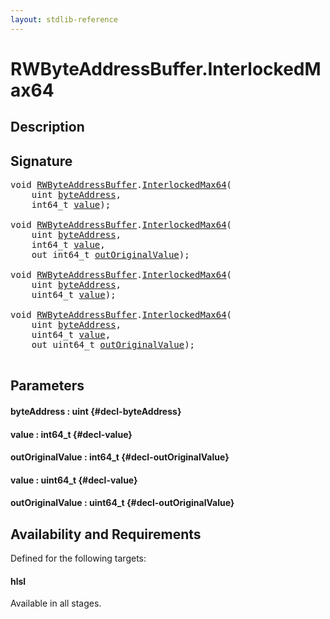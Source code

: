 ```yaml
---
layout: stdlib-reference
---
```


# RWByteAddressBuffer\.InterlockedMax64

## Description





## Signature 

<pre>
<span class="code_keyword">void</span> <a href="/stdlib-reference/types/RWByteAddressBuffer/index" class="code_type">RWByteAddressBuffer</a>.<a href="/stdlib-reference/types/RWByteAddressBuffer/InterlockedMax64">InterlockedMax64</a>(
    <span class="code_keyword">uint</span> <a href="/stdlib-reference/types/RWByteAddressBuffer/InterlockedMax64#decl-byteAddress" class="code_param">byteAddress</a>,
    int64_t <a href="/stdlib-reference/types/RWByteAddressBuffer/InterlockedMax64#decl-value" class="code_param">value</a>);

<span class="code_keyword">void</span> <a href="/stdlib-reference/types/RWByteAddressBuffer/index" class="code_type">RWByteAddressBuffer</a>.<a href="/stdlib-reference/types/RWByteAddressBuffer/InterlockedMax64">InterlockedMax64</a>(
    <span class="code_keyword">uint</span> <a href="/stdlib-reference/types/RWByteAddressBuffer/InterlockedMax64#decl-byteAddress" class="code_param">byteAddress</a>,
    int64_t <a href="/stdlib-reference/types/RWByteAddressBuffer/InterlockedMax64#decl-value" class="code_param">value</a>,
    <span class="code_keyword">out</span> int64_t <a href="/stdlib-reference/types/RWByteAddressBuffer/InterlockedMax64#decl-outOriginalValue" class="code_param">outOriginalValue</a>);

<span class="code_keyword">void</span> <a href="/stdlib-reference/types/RWByteAddressBuffer/index" class="code_type">RWByteAddressBuffer</a>.<a href="/stdlib-reference/types/RWByteAddressBuffer/InterlockedMax64">InterlockedMax64</a>(
    <span class="code_keyword">uint</span> <a href="/stdlib-reference/types/RWByteAddressBuffer/InterlockedMax64#decl-byteAddress" class="code_param">byteAddress</a>,
    uint64_t <a href="/stdlib-reference/types/RWByteAddressBuffer/InterlockedMax64#decl-value" class="code_param">value</a>);

<span class="code_keyword">void</span> <a href="/stdlib-reference/types/RWByteAddressBuffer/index" class="code_type">RWByteAddressBuffer</a>.<a href="/stdlib-reference/types/RWByteAddressBuffer/InterlockedMax64">InterlockedMax64</a>(
    <span class="code_keyword">uint</span> <a href="/stdlib-reference/types/RWByteAddressBuffer/InterlockedMax64#decl-byteAddress" class="code_param">byteAddress</a>,
    uint64_t <a href="/stdlib-reference/types/RWByteAddressBuffer/InterlockedMax64#decl-value" class="code_param">value</a>,
    <span class="code_keyword">out</span> uint64_t <a href="/stdlib-reference/types/RWByteAddressBuffer/InterlockedMax64#decl-outOriginalValue" class="code_param">outOriginalValue</a>);

</pre>

## Parameters

#### byteAddress  : uint {#decl-byteAddress}
#### value  : int64\_t {#decl-value}
#### outOriginalValue  : int64\_t {#decl-outOriginalValue}
#### value  : uint64\_t {#decl-value}
#### outOriginalValue  : uint64\_t {#decl-outOriginalValue}

## Availability and Requirements

Defined for the following targets:

#### hlsl
Available in all stages.



